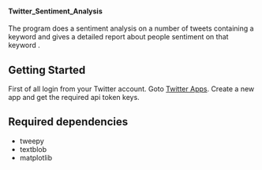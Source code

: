 #### Twitter_Sentiment_Analysis

The program does a sentiment analysis on a number of tweets containing a keyword and gives a detailed report about people sentiment on that keyword .


## Getting Started
 
First of all login from your Twitter account. 
Goto [Twitter Apps](https://apps.twitter.com/). Create a new app and get the required api token keys.

## Required dependencies

* tweepy 
* textblob
* matplotlib

